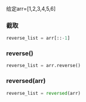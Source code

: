 
给定arr=[1,2,3,4,5,6]

### 截取
```python
reverse_list = arr[::-1]
```

### reverse()
```python
reverse_list = arr.reverse()
```

### reversed(arr)
```python
reverse_list = reversed(arr)
```
